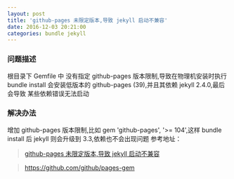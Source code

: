 ```yaml
---
layout: post
title: 'github-pages 未限定版本,导致 jekyll 启动不兼容'
date: 2016-12-03 20:21:00
categories: bundle jekyll
---
```


### 问题描述

根目录下 Gemfile 中 没有指定 github-pages 版本限制,导致在物理机安装时执行 bundle install 会安装低版本的 github-pages (39),并且其依赖 jekyll 2.4.0,最后会导致 某些依赖错误无法启动

### 解决办法

增加 github-pages 版本限制,比如 gem 'github-pages', '>= 104',这样 bundle install 后 jekyll 则会升级到 3.3,依赖也不会出现问题
参考地址：

> [github-pages 未限定版本,导致 jekyll 启动不兼容](https://github.com/mzlogin/mzlogin.github.io/issues/16)

> <https://github.com/github/pages-gem>
